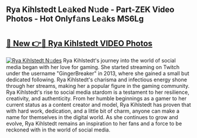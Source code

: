 ## Rya Kihlstedt Le𝚊ked N𝚞de - Part-ZEK Video Photos - Hot Onlyf𝚊ns Le𝚊ks MS6Lg

# <h2><a href="http://ab88501.deff.icu/?id=Rya+Kihlstedt">🔗 New 👉🔴 Rya Kihlstedt VIDEO Photos</a></h2>

[![Rya Kihlstedt N𝚞des](https://i.imgur.com/rIISA9y.gif)](http://ab88501.deff.icu/?id=Rya+Kihlstedt)
Rya Kihlstedt's journey into the world of social media began with her love for gaming. She started streaming on Twitch under the username "GingerBreaker" in 2013, where she gained a small but dedicated following. Rya Kihlstedt's charisma and infectious energy shone through her streams, making her a popular figure in the gaming community. Rya Kihlstedt's rise to social media stardom is a testament to her resilience, creativity, and authenticity. From her humble beginnings as a gamer to her current status as a content creator and model, Rya Kihlstedt has proven that with hard work, dedication, and a little bit of charm, anyone can make a name for themselves in the digital world. As she continues to grow and evolve, Rya Kihlstedt remains an inspiration to her fans and a force to be reckoned with in the world of social media.
